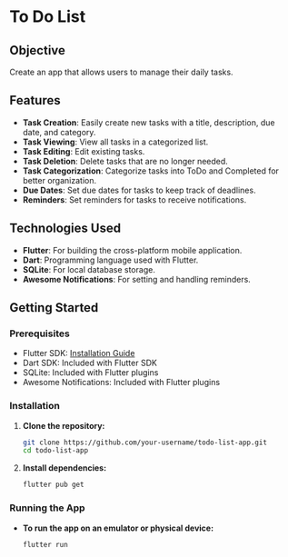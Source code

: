 # To Do List

## Objective
Create an app that allows users to manage their daily tasks.

## Features
- **Task Creation**: Easily create new tasks with a title, description, due date, and category.
- **Task Viewing**: View all tasks in a categorized list.
- **Task Editing**: Edit existing tasks.
- **Task Deletion**: Delete tasks that are no longer needed.
- **Task Categorization**: Categorize tasks into ToDo and Completed for better organization.
- **Due Dates**: Set due dates for tasks to keep track of deadlines.
- **Reminders**: Set reminders for tasks to receive notifications.

## Technologies Used
- **Flutter**: For building the cross-platform mobile application.
- **Dart**: Programming language used with Flutter.
- **SQLite**: For local database storage.
- **Awesome Notifications**: For setting and handling reminders.

## Getting Started

### Prerequisites
- Flutter SDK: [Installation Guide](https://flutter.dev/docs/get-started/install)
- Dart SDK: Included with Flutter SDK
- SQLite: Included with Flutter plugins
- Awesome Notifications: Included with Flutter plugins 

### Installation
1. **Clone the repository:**
    ```bash
    git clone https://github.com/your-username/todo-list-app.git
    cd todo-list-app
    ```

2. **Install dependencies:**
    ```bash
    flutter pub get
    ```

### Running the App
- **To run the app on an emulator or physical device:**
    ```bash
    flutter run
    ```



